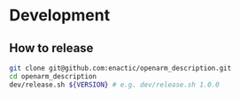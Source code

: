 # Development

## How to release

```bash
git clone git@github.com:enactic/openarm_description.git
cd openarm_description
dev/release.sh ${VERSION} # e.g. dev/release.sh 1.0.0
```
